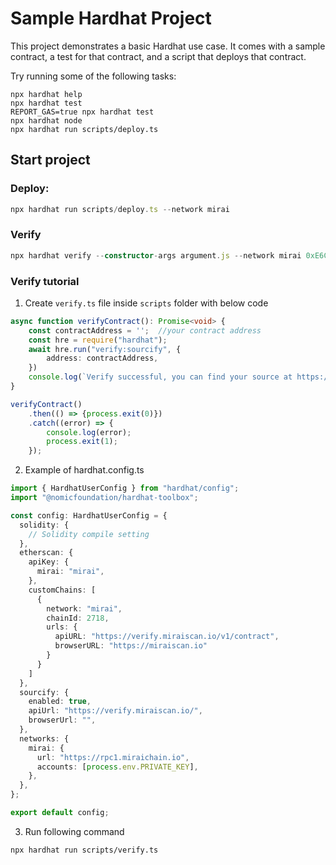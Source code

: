 # Sample Hardhat Project

This project demonstrates a basic Hardhat use case. It comes with a sample contract, a test for that contract, and a script that deploys that contract.

Try running some of the following tasks:

```shell
npx hardhat help
npx hardhat test
REPORT_GAS=true npx hardhat test
npx hardhat node
npx hardhat run scripts/deploy.ts
```
## Start project
### Deploy:
```typescript 
npx hardhat run scripts/deploy.ts --network mirai
 ```
### Verify 
```typescript
npx hardhat verify --constructor-args argument.js --network mirai 0xE6C56bc616bD8f02E1216509b4803D64F7fABff4
```

### Verify tutorial
1. Create `verify.ts` file inside `scripts` folder with below code
```typescript
async function verifyContract(): Promise<void> {
    const contractAddress = '';  //your contract address
    const hre = require("hardhat");
    await hre.run("verify:sourcify", {
        address: contractAddress, 
    })
    console.log(`Verify successful, you can find your source at https://miraiscan.io/address/${contractAddress}#code`);
}

verifyContract()
    .then(() => {process.exit(0)})
    .catch((error) => {
        console.log(error);
        process.exit(1);
    });
```
2. Example of hardhat.config.ts
```typescript
import { HardhatUserConfig } from "hardhat/config";
import "@nomicfoundation/hardhat-toolbox";

const config: HardhatUserConfig = {
  solidity: {
    // Solidity compile setting
  },
  etherscan: {
    apiKey: {
      mirai: "mirai",
    },
    customChains: [
      {
        network: "mirai",
        chainId: 2718,
        urls: {
          apiURL: "https://verify.miraiscan.io/v1/contract",
          browserURL: "https://miraiscan.io"
        }
      }
    ]
  },
  sourcify: {
    enabled: true,
    apiUrl: "https://verify.miraiscan.io/",
    browserUrl: "",
  },
  networks: {
    mirai: {
      url: "https://rpc1.miraichain.io",
      accounts: [process.env.PRIVATE_KEY],
    },
  },
};

export default config;

```
3. Run following command
```
npx hardhat run scripts/verify.ts
```